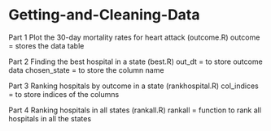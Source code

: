 # Getting-and-Cleaning-Data
 Part 1 Plot the 30-day mortality rates for heart attack (outcome.R)
        outcome = stores the data table
        
 Part 2 Finding the best hospital in a state (best.R)
        out_dt = to store outcome data
        chosen_state = to store the column name
     
 Part 3 Ranking hospitals by outcome in a state (rankhospital.R)
        col_indices = to store indices of the columns
        
 Part 4 Ranking hospitals in all states (rankall.R)
        rankall = function to rank all hospitals in all the states
        
